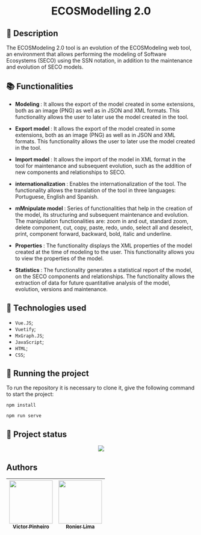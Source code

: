 
<h1 align="center">ECOSModelling 2.0</h1>

## :memo: Description
The ECOSModeling 2.0 tool is an evolution of the ECOSModeling web tool, an environment that allows performing the modeling of Software Ecosystems (SECO) using the SSN notation, in addition to the maintenance and evolution of SECO models.

## :books: Functionalities
* <b>Modeling </b>: It allows the export of the model created in some extensions, both as an image (PNG) as well as in JSON and XML formats. This functionality allows the user to later use the model created in the tool.

* <b>Export model </b>: It allows the export of the model created in some extensions, both as an image (PNG) as well as in JSON and XML formats. This functionality allows the user to later use the model created in the tool.

* <b>Import model </b>: It allows the import of the model in XML format in the tool for maintenance and subsequent evolution, such as the addition of new components and relationships to SECO.

* <b>internationalization </b>: Enables the internationalization of the tool. The functionality allows the translation of the tool in three languages: Portuguese, English and Spanish.

* <b>mMnipulate model </b>: Series of functionalities that help in the creation of the model, its structuring and subsequent maintenance and evolution. The manipulation functionalities are: zoom in and out, standard zoom, delete component, cut, copy, paste, redo, undo, select all and deselect, print, component forward, backward, bold, italic and underline. 
 
* <b>Properties </b>: The functionality displays the XML properties of the model created at the time of modeling to the user. This functionality allows you to view the properties of the model.

* <b>Statistics </b>: The functionality generates a statistical report of the model, on the SECO components and relationships. The functionality allows the extraction of data for future quantitative analysis of the model, evolution, versions and maintenance.

## :wrench: Technologies used
* ``Vue.JS``;
* ``Vuetify``;
* ``MxGraph.JS``;
* ``JavaScript``;
* ``HTML``;
* ``CSS``;

## :rocket: Running the project
To run the repository it is necessary to clone it, give the following command to start the project:

```
npm install
```

```
npm run serve
```

## :dart: Project status

<p align="center">
<img src="http://img.shields.io/static/v1?label=STATUS&message=EM%20DESENVOLVIMENTO&color=GREEN&style=for-the-badge"/>
</p>


## Authors

[<img src="https://avatars.githubusercontent.com/u/37351953?s=400&u=a8b4c29a928c56e2584da3383130c308a28ad118&v=4" width=115><br><sub>Victor Pinheiro</sub>](https://github.com/pinheirovictor) | [<img src="https://avatars.githubusercontent.com/u/29809911?v=4" width=115><br><sub>Ronier Lima</sub>](https://github.com/ronierlima)
| :---: | :---: |
